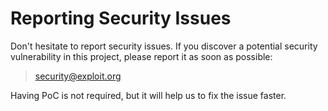 # Reporting Security Issues
Don't hesitate to report security issues. If you discover a potential security vulnerability in this project, please report it as soon as possible:

> security@exploit.org

Having PoC is not required, but it will help us to fix the issue faster.